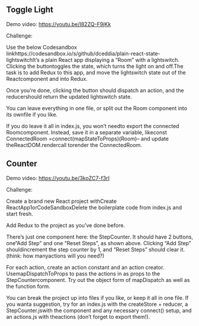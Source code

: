 ## Toggle Light

Demo video: https://youtu.be/I82ZQ-F9jKk

Challenge:

Use the below Codesandbox linkhttps://codesandbox.io/s/github/dceddia/plain-react-state-lightswitchIt’s a plain React app displaying a “Room” with a lightswitch. Clicking the buttontoggles the state, which turns the light on and off.The task is to add Redux to this app, and move the lightswitch state out of the Reactcomponent and into Redux.

Once you’re done, clicking the button should dispatch an action, and the reducershould return the updated lightswitch state.

You can leave everything in one file, or split out the Room component into its ownfile if you like.

If you do leave it all in index.js, you won’t needto export the connected Roomcomponent. Instead, save it in a separate variable, likeconst ConnectedRoom =connect(mapStateToProps)(Room)– and update theReactDOM.rendercall torender the ConnectedRoom.

## Counter

Demo video: https://youtu.be/3koZC7-f3rI

Challenge:

Create a brand new React project withCreate ReactApp1orCodeSandboxDelete the boilerplate code from index.js and start fresh.

Add Redux to the project as you’ve done before.

There’s just one component here: the StepCounter. It should have 2 buttons, one“Add Step” and one “Reset Steps”, as shown above. Clicking “Add Step” shouldincrement the step counter by 1, and “Reset Steps” should clear it. (think: how manyactions will you need?)

For each action, create an action constant and an action creator. UsemapDispatchToProps to pass the actions in as props to the StepCountercomponent. Try out the object form of mapDispatch as well as the function form.

You can break the project up into files if you like, or keep it all in one file. If you wanta suggestion, try for an index.js with the createStore + reducer, a StepCounter.jswith the component and any necessary connect() setup, and an actions.js with theactions (don’t forget to export them!).
